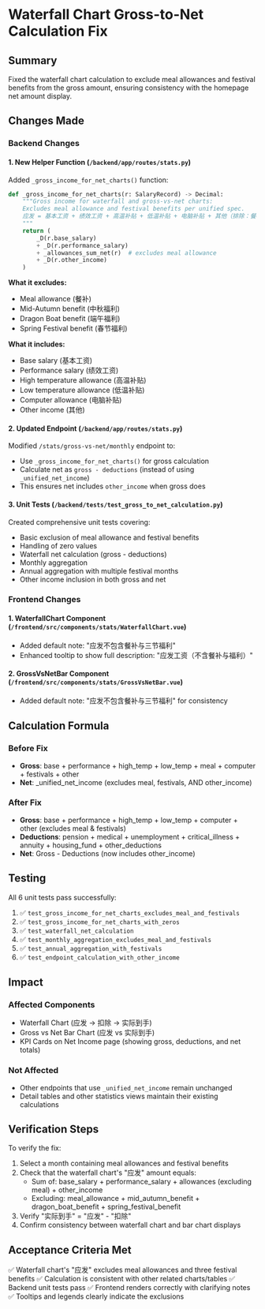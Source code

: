 # Waterfall Chart Gross-to-Net Calculation Fix

## Summary
Fixed the waterfall chart calculation to exclude meal allowances and festival benefits from the gross amount, ensuring consistency with the homepage net amount display.

## Changes Made

### Backend Changes

#### 1. New Helper Function (`/backend/app/routes/stats.py`)
Added `_gross_income_for_net_charts()` function:
```python
def _gross_income_for_net_charts(r: SalaryRecord) -> Decimal:
    """Gross income for waterfall and gross-vs-net charts:
    Excludes meal allowance and festival benefits per unified spec.
    应发 = 基本工资 + 绩效工资 + 高温补贴 + 低温补贴 + 电脑补贴 + 其他（排除：餐补、三节福利）
    """
    return (
        _D(r.base_salary)
        + _D(r.performance_salary)
        + _allowances_sum_net(r)  # excludes meal allowance
        + _D(r.other_income)
    )
```

**What it excludes:**
- Meal allowance (餐补)
- Mid-Autumn benefit (中秋福利)
- Dragon Boat benefit (端午福利)
- Spring Festival benefit (春节福利)

**What it includes:**
- Base salary (基本工资)
- Performance salary (绩效工资)
- High temperature allowance (高温补贴)
- Low temperature allowance (低温补贴)
- Computer allowance (电脑补贴)
- Other income (其他)

#### 2. Updated Endpoint (`/backend/app/routes/stats.py`)
Modified `/stats/gross-vs-net/monthly` endpoint to:
- Use `_gross_income_for_net_charts()` for gross calculation
- Calculate net as `gross - deductions` (instead of using `_unified_net_income`)
- This ensures net includes `other_income` when gross does

#### 3. Unit Tests (`/backend/tests/test_gross_to_net_calculation.py`)
Created comprehensive unit tests covering:
- Basic exclusion of meal allowance and festival benefits
- Handling of zero values
- Waterfall net calculation (gross - deductions)
- Monthly aggregation
- Annual aggregation with multiple festival months
- Other income inclusion in both gross and net

### Frontend Changes

#### 1. WaterfallChart Component (`/frontend/src/components/stats/WaterfallChart.vue`)
- Added default note: "应发不包含餐补与三节福利"
- Enhanced tooltip to show full description: "应发工资（不含餐补与福利）"

#### 2. GrossVsNetBar Component (`/frontend/src/components/stats/GrossVsNetBar.vue`)
- Added default note: "应发不包含餐补与三节福利" for consistency

## Calculation Formula

### Before Fix
- **Gross**: base + performance + high_temp + low_temp + meal + computer + festivals + other
- **Net**: _unified_net_income (excludes meal, festivals, AND other_income)

### After Fix
- **Gross**: base + performance + high_temp + low_temp + computer + other (excludes meal & festivals)
- **Deductions**: pension + medical + unemployment + critical_illness + annuity + housing_fund + other_deductions
- **Net**: Gross - Deductions (now includes other_income)

## Testing

All 6 unit tests pass successfully:
1. ✅ `test_gross_income_for_net_charts_excludes_meal_and_festivals`
2. ✅ `test_gross_income_for_net_charts_with_zeros`
3. ✅ `test_waterfall_net_calculation`
4. ✅ `test_monthly_aggregation_excludes_meal_and_festivals`
5. ✅ `test_annual_aggregation_with_festivals`
6. ✅ `test_endpoint_calculation_with_other_income`

## Impact

### Affected Components
- Waterfall Chart (应发 → 扣除 → 实际到手)
- Gross vs Net Bar Chart (应发 vs 实际到手)
- KPI Cards on Net Income page (showing gross, deductions, and net totals)

### Not Affected
- Other endpoints that use `_unified_net_income` remain unchanged
- Detail tables and other statistics views maintain their existing calculations

## Verification Steps

To verify the fix:
1. Select a month containing meal allowances and festival benefits
2. Check that the waterfall chart's "应发" amount equals:
   - Sum of: base_salary + performance_salary + allowances (excluding meal) + other_income
   - Excluding: meal_allowance + mid_autumn_benefit + dragon_boat_benefit + spring_festival_benefit
3. Verify "实际到手" = "应发" - "扣除"
4. Confirm consistency between waterfall chart and bar chart displays

## Acceptance Criteria Met

✅ Waterfall chart's "应发" excludes meal allowances and three festival benefits
✅ Calculation is consistent with other related charts/tables
✅ Backend unit tests pass
✅ Frontend renders correctly with clarifying notes
✅ Tooltips and legends clearly indicate the exclusions
